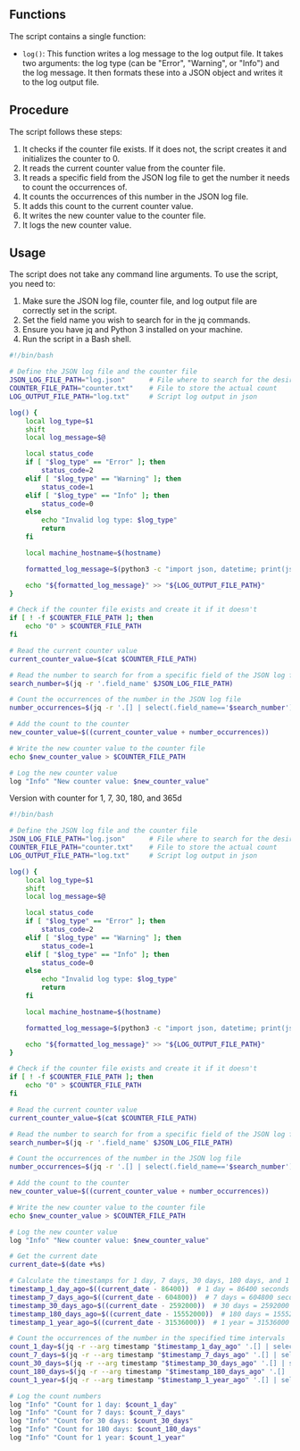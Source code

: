 ## Functions

The script contains a single function:

- `log()`: This function writes a log message to the log output file. It takes two arguments: the log type (can be "Error", "Warning", or "Info") and the log message. It then formats these into a JSON object and writes it to the log output file.

## Procedure

The script follows these steps:

1. It checks if the counter file exists. If it does not, the script creates it and initializes the counter to 0.
2. It reads the current counter value from the counter file.
3. It reads a specific field from the JSON log file to get the number it needs to count the occurrences of.
4. It counts the occurrences of this number in the JSON log file.
5. It adds this count to the current counter value.
6. It writes the new counter value to the counter file.
7. It logs the new counter value.

## Usage

The script does not take any command line arguments. To use the script, you need to:

1. Make sure the JSON log file, counter file, and log output file are correctly set in the script.
2. Set the field name you wish to search for in the jq commands.
3. Ensure you have jq and Python 3 installed on your machine.
4. Run the script in a Bash shell.

```bash
#!/bin/bash

# Define the JSON log file and the counter file
JSON_LOG_FILE_PATH="log.json"      # File where to search for the desired value
COUNTER_FILE_PATH="counter.txt"    # File to store the actual count
LOG_OUTPUT_FILE_PATH="log.txt"     # Script log output in json

log() {
    local log_type=$1
    shift
    local log_message=$@

    local status_code
    if [ "$log_type" == "Error" ]; then
        status_code=2
    elif [ "$log_type" == "Warning" ]; then
        status_code=1
    elif [ "$log_type" == "Info" ]; then
        status_code=0
    else
        echo "Invalid log type: $log_type"
        return
    fi

    local machine_hostname=$(hostname)

    formatted_log_message=$(python3 -c "import json, datetime; print(json.dumps({'timestamp': str(datetime.datetime.now()), 'type': '${log_type}', 'message': '${log_message}', 'status': ${status_code}, 'hostname': '${machine_hostname}'}))")

    echo "${formatted_log_message}" >> "${LOG_OUTPUT_FILE_PATH}"
}

# Check if the counter file exists and create it if it doesn't
if [ ! -f $COUNTER_FILE_PATH ]; then
    echo "0" > $COUNTER_FILE_PATH
fi

# Read the current counter value
current_counter_value=$(cat $COUNTER_FILE_PATH)

# Read the number to search for from a specific field of the JSON log file
search_number=$(jq -r '.field_name' $JSON_LOG_FILE_PATH)

# Count the occurrences of the number in the JSON log file
number_occurrences=$(jq -r '.[] | select(.field_name=='$search_number') | length' $JSON_LOG_FILE_PATH)

# Add the count to the counter
new_counter_value=$((current_counter_value + number_occurrences))

# Write the new counter value to the counter file
echo $new_counter_value > $COUNTER_FILE_PATH

# Log the new counter value
log "Info" "New counter value: $new_counter_value"
```

Version with counter for 1, 7, 30, 180, and 365d

```bash
#!/bin/bash

# Define the JSON log file and the counter file
JSON_LOG_FILE_PATH="log.json"      # File where to search for the desired value
COUNTER_FILE_PATH="counter.txt"    # File to store the actual count
LOG_OUTPUT_FILE_PATH="log.txt"     # Script log output in json

log() {
    local log_type=$1
    shift
    local log_message=$@

    local status_code
    if [ "$log_type" == "Error" ]; then
        status_code=2
    elif [ "$log_type" == "Warning" ]; then
        status_code=1
    elif [ "$log_type" == "Info" ]; then
        status_code=0
    else
        echo "Invalid log type: $log_type"
        return
    fi

    local machine_hostname=$(hostname)

    formatted_log_message=$(python3 -c "import json, datetime; print(json.dumps({'timestamp': str(datetime.datetime.now()), 'type': '${log_type}', 'message': '${log_message}', 'status': ${status_code}, 'hostname': '${machine_hostname}'}))")

    echo "${formatted_log_message}" >> "${LOG_OUTPUT_FILE_PATH}"
}

# Check if the counter file exists and create it if it doesn't
if [ ! -f $COUNTER_FILE_PATH ]; then
    echo "0" > $COUNTER_FILE_PATH
fi

# Read the current counter value
current_counter_value=$(cat $COUNTER_FILE_PATH)

# Read the number to search for from a specific field of the JSON log file
search_number=$(jq -r '.field_name' $JSON_LOG_FILE_PATH)

# Count the occurrences of the number in the JSON log file
number_occurrences=$(jq -r '.[] | select(.field_name=='$search_number') | length' $JSON_LOG_FILE_PATH)

# Add the count to the counter
new_counter_value=$((current_counter_value + number_occurrences))

# Write the new counter value to the counter file
echo $new_counter_value > $COUNTER_FILE_PATH

# Log the new counter value
log "Info" "New counter value: $new_counter_value"

# Get the current date
current_date=$(date +%s)

# Calculate the timestamps for 1 day, 7 days, 30 days, 180 days, and 1 year ago
timestamp_1_day_ago=$((current_date - 86400))  # 1 day = 86400 seconds
timestamp_7_days_ago=$((current_date - 604800))  # 7 days = 604800 seconds
timestamp_30_days_ago=$((current_date - 2592000))  # 30 days = 2592000 seconds
timestamp_180_days_ago=$((current_date - 15552000))  # 180 days = 15552000 seconds
timestamp_1_year_ago=$((current_date - 31536000))  # 1 year = 31536000 seconds

# Count the occurrences of the number in the specified time intervals
count_1_day=$(jq -r --arg timestamp "$timestamp_1_day_ago" '.[] | select(.field_name=='$search_number' and .timestamp >= $timestamp) | length' $JSON_LOG_FILE_PATH)
count_7_days=$(jq -r --arg timestamp "$timestamp_7_days_ago" '.[] | select(.field_name=='$search_number' and .timestamp >= $timestamp) | length' $JSON_LOG_FILE_PATH)
count_30_days=$(jq -r --arg timestamp "$timestamp_30_days_ago" '.[] | select(.field_name=='$search_number' and .timestamp >= $timestamp) | length' $JSON_LOG_FILE_PATH)
count_180_days=$(jq -r --arg timestamp "$timestamp_180_days_ago" '.[] | select(.field_name=='$search_number' and .timestamp >= $timestamp) | length' $JSON_LOG_FILE_PATH)
count_1_year=$(jq -r --arg timestamp "$timestamp_1_year_ago" '.[] | select(.field_name=='$search_number' and .timestamp >= $timestamp) | length' $JSON_LOG_FILE_PATH)

# Log the count numbers
log "Info" "Count for 1 day: $count_1_day"
log "Info" "Count for 7 days: $count_7_days"
log "Info" "Count for 30 days: $count_30_days"
log "Info" "Count for 180 days: $count_180_days"
log "Info" "Count for 1 year: $count_1_year"

```
